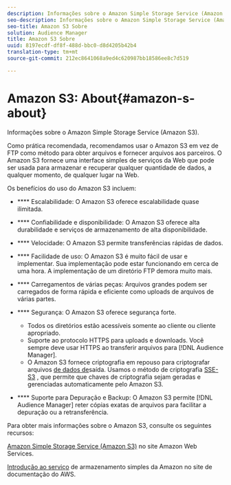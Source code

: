 ```yaml
---
description: Informações sobre o Amazon Simple Storage Service (Amazon S3).
seo-description: Informações sobre o Amazon Simple Storage Service (Amazon S3).
seo-title: Amazon S3 Sobre
solution: Audience Manager
title: Amazon S3 Sobre
uuid: 8197ecdf-df8f-488d-bbc0-d8d4205b42b4
translation-type: tm+mt
source-git-commit: 212ec8641068a9ed4c620987bb18586ee8c7d519

---
```



# Amazon S3: About{#amazon-s-about}

Informações sobre o Amazon Simple Storage Service (Amazon S3).

Como prática recomendada, recomendamos usar o Amazon S3 em vez de FTP como método para obter arquivos e fornecer arquivos aos parceiros. O Amazon S3 fornece uma interface simples de serviços da Web que pode ser usada para armazenar e recuperar qualquer quantidade de dados, a qualquer momento, de qualquer lugar na Web.

Os benefícios do uso do Amazon S3 incluem:

* **** Escalabilidade: O Amazon S3 oferece escalabilidade quase ilimitada.
* **** Confiabilidade e disponibilidade: O Amazon S3 oferece alta durabilidade e serviços de armazenamento de alta disponibilidade.
* **** Velocidade: O Amazon S3 permite transferências rápidas de dados.
* **** Facilidade de uso: O Amazon S3 é muito fácil de usar e implementar. Sua implementação pode estar funcionando em cerca de uma hora. A implementação de um diretório FTP demora muito mais.
* **** Carregamentos de várias peças: Arquivos grandes podem ser carregados de forma rápida e eficiente como uploads de arquivos de várias partes.
* **** Segurança: O Amazon S3 oferece segurança forte.

   * Todos os diretórios estão acessíveis somente ao cliente ou cliente apropriado.
   * Suporte ao protocolo HTTPS para uploads e downloads. Você sempre deve usar HTTPS ao transferir arquivos para [!DNL Audience Manager].
   * O Amazon S3 fornece criptografia em repouso para criptografar arquivos [de dados de](../integration/receiving-audience-data/batch-outbound-transfers/outbound-file-name-contents.md)saída. Usamos o método de criptografia [SSE-S3](https://docs.aws.amazon.com/AmazonS3/latest/dev/serv-side-encryption.html) , que permite que chaves de criptografia sejam geradas e gerenciadas automaticamente pelo Amazon S3.

* **** Suporte para Depuração e Backup: O Amazon S3 permite [!DNL Audience Manager] reter cópias exatas de arquivos para facilitar a depuração ou a retransferência.

Para obter mais informações sobre o Amazon S3, consulte os seguintes recursos:

[Amazon Simple Storage Service (Amazon S3)](https://aws.amazon.com/s3/) no site Amazon Web Services.

[Introdução ao serviço](https://docs.aws.amazon.com/AmazonS3/latest/gsg/GetStartedWithS3.html) de armazenamento simples da Amazon no site de documentação do AWS.
